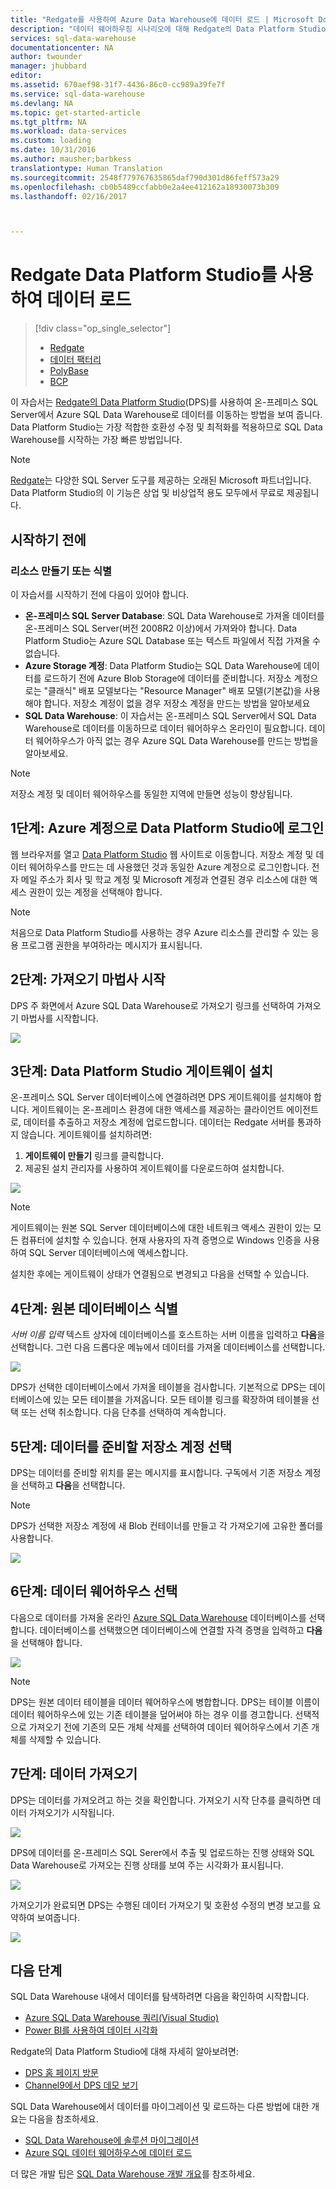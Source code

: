 ```yaml
---
title: "Redgate를 사용하여 Azure Data Warehouse에 데이터 로드 | Microsoft Docs"
description: "데이터 웨어하우징 시나리오에 대해 Redgate의 Data Platform Studio를 사용하는 방법을 알아봅니다."
services: sql-data-warehouse
documentationcenter: NA
author: twounder
manager: jhubbard
editor: 
ms.assetid: 670aef98-31f7-4436-86c0-cc989a39fe7f
ms.service: sql-data-warehouse
ms.devlang: NA
ms.topic: get-started-article
ms.tgt_pltfrm: NA
ms.workload: data-services
ms.custom: loading
ms.date: 10/31/2016
ms.author: mausher;barbkess
translationtype: Human Translation
ms.sourcegitcommit: 2548f779767635865daf790d301d86feff573a29
ms.openlocfilehash: cb0b5489ccfabb0e2a4ee412162a18930073b309
ms.lasthandoff: 02/16/2017



---
```

# <a name="load-data-with-redgate-data-platform-studio"></a>Redgate Data Platform Studio를 사용하여 데이터 로드
> [!div class="op_single_selector"]
> * [Redgate](sql-data-warehouse-load-with-redgate.md)
> * [데이터 팩터리](sql-data-warehouse-get-started-load-with-azure-data-factory.md)
> * [PolyBase](sql-data-warehouse-get-started-load-with-polybase.md)
> * [BCP](sql-data-warehouse-load-with-bcp.md)
> 
> 

이 자습서는 [Redgate의 Data Platform Studio](http://www.red-gate.com/products/azure-development/data-platform-studio/)(DPS)를 사용하여 온-프레미스 SQL Server에서 Azure SQL Data Warehouse로 데이터를 이동하는 방법을 보여 줍니다. Data Platform Studio는 가장 적합한 호환성 수정 및 최적화를 적용하므로 SQL Data Warehouse를 시작하는 가장 빠른 방법입니다.

> [!NOTE]
> [Redgate](http://www.red-gate.com)는 다양한 SQL Server 도구를 제공하는 오래된 Microsoft 파트너입니다. Data Platform Studio의 이 기능은 상업 및 비상업적 용도 모두에서 무료로 제공됩니다.
> 
> 

## <a name="before-you-begin"></a>시작하기 전에
### <a name="create-or-identify-resources"></a>리소스 만들기 또는 식별
이 자습서를 시작하기 전에 다음이 있어야 합니다.

* **온-프레미스 SQL Server Database**: SQL Data Warehouse로 가져올 데이터를 온-프레미스 SQL Server(버전 2008R2 이상)에서 가져와야 합니다. Data Platform Studio는 Azure SQL Database 또는 텍스트 파일에서 직접 가져올 수 없습니다.
* **Azure Storage 계정**: Data Platform Studio는 SQL Data Warehouse에 데이터를 로드하기 전에 Azure Blob Storage에 데이터를 준비합니다. 저장소 계정으로는 "클래식" 배포 모델보다는 "Resource Manager" 배포 모델(기본값)을 사용해야 합니다. 저장소 계정이 없을 경우 저장소 계정을 만드는 방법을 알아보세요 
* **SQL Data Warehouse**: 이 자습서는 온-프레미스 SQL Server에서 SQL Data Warehouse로 데이터를 이동하므로 데이터 웨어하우스 온라인이 필요합니다. 데이터 웨어하우스가 아직 없는 경우 Azure SQL Data Warehouse를 만드는 방법을 알아보세요.

> [!NOTE]
> 저장소 계정 및 데이터 웨어하우스를 동일한 지역에 만들면 성능이 향상됩니다.
> 
> 

## <a name="step-1-sign-in-to-data-platform-studio-with-your-azure-account"></a>1단계: Azure 계정으로 Data Platform Studio에 로그인
웹 브라우저를 열고 [Data Platform Studio](https://www.dataplatformstudio.com/) 웹 사이트로 이동합니다. 저장소 계정 및 데이터 웨어하우스를 만드는 데 사용했던 것과 동일한 Azure 계정으로 로그인합니다. 전자 메일 주소가 회사 및 학교 계정 및 Microsoft 계정과 연결된 경우 리소스에 대한 액세스 권한이 있는 계정을 선택해야 합니다.

> [!NOTE]
> 처음으로 Data Platform Studio를 사용하는 경우 Azure 리소스를 관리할 수 있는 응용 프로그램 권한을 부여하라는 메시지가 표시됩니다.
> 
> 

## <a name="step-2-start-the-import-wizard"></a>2단계: 가져오기 마법사 시작
DPS 주 화면에서 Azure SQL Data Warehouse로 가져오기 링크를 선택하여 가져오기 마법사를 시작합니다.

![][1]

## <a name="step-3-install-the-data-platform-studio-gateway"></a>3단계: Data Platform Studio 게이트웨이 설치
온-프레미스 SQL Server 데이터베이스에 연결하려면 DPS 게이트웨이를 설치해야 합니다. 게이트웨이는 온-프레미스 환경에 대한 액세스를 제공하는 클라이언트 에이전트로, 데이터를 추출하고 저장소 계정에 업로드합니다. 데이터는 Redgate 서버를 통과하지 않습니다. 게이트웨이를 설치하려면:

1. **게이트웨이 만들기** 링크를 클릭합니다.
2. 제공된 설치 관리자를 사용하여 게이트웨이를 다운로드하여 설치합니다.

![][2]

> [!NOTE]
> 게이트웨이는 원본 SQL Server 데이터베이스에 대한 네트워크 액세스 권한이 있는 모든 컴퓨터에 설치할 수 있습니다. 현재 사용자의 자격 증명으로 Windows 인증을 사용하여 SQL Server 데이터베이스에 액세스합니다.
> 
> 

설치한 후에는 게이트웨이 상태가 연결됨으로 변경되고 다음을 선택할 수 있습니다.

## <a name="step-4-identify-the-source-database"></a>4단계: 원본 데이터베이스 식별
*서버 이름 입력* 텍스트 상자에 데이터베이스를 호스트하는 서버 이름을 입력하고 **다음**을 선택합니다. 그런 다음 드롭다운 메뉴에서 데이터를 가져올 데이터베이스를 선택합니다.

![][3]

DPS가 선택한 데이터베이스에서 가져올 테이블을 검사합니다. 기본적으로 DPS는 데이터베이스에 있는 모든 테이블을 가져옵니다. 모든 테이블 링크를 확장하여 테이블을 선택 또는 선택 취소합니다. 다음 단추를 선택하여 계속합니다.

## <a name="step-5-choose-a-storage-account-to-stage-the-data"></a>5단계: 데이터를 준비할 저장소 계정 선택
DPS는 데이터를 준비할 위치를 묻는 메시지를 표시합니다. 구독에서 기존 저장소 계정을 선택하고 **다음**을 선택합니다.

> [!NOTE]
> DPS가 선택한 저장소 계정에 새 Blob 컨테이너를 만들고 각 가져오기에 고유한 폴더를 사용합니다.
> 
> 

![][4]

## <a name="step-6-select-a-data-warehouse"></a>6단계: 데이터 웨어하우스 선택
다음으로 데이터를 가져올 온라인 [Azure SQL Data Warehouse](http://aka.ms/sqldw) 데이터베이스를 선택합니다. 데이터베이스를 선택했으면 데이터베이스에 연결할 자격 증명을 입력하고 **다음**을 선택해야 합니다.

![][5]

> [!NOTE]
> DPS는 원본 데이터 테이블을 데이터 웨어하우스에 병합합니다. DPS는 테이블 이름이 데이터 웨어하우스에 있는 기존 테이블을 덮어써야 하는 경우 이를 경고합니다. 선택적으로 가져오기 전에 기존의 모든 개체 삭제를 선택하여 데이터 웨어하우스에서 기존 개체를 삭제할 수 있습니다.
> 
> 

## <a name="step-7-import-the-data"></a>7단계: 데이터 가져오기
DPS는 데이터를 가져오려고 하는 것을 확인합니다. 가져오기 시작 단추를 클릭하면 데이터 가져오기가 시작됩니다.

![][6]

DPS에 데이터를 온-프레미스 SQL Serer에서 추출 및 업로드하는 진행 상태와 SQL Data Warehouse로 가져오는 진행 상태를 보여 주는 시각화가 표시됩니다.

![][7]

가져오기가 완료되면 DPS는 수행된 데이터 가져오기 및 호환성 수정의 변경 보고를 요약하여 보여줍니다.

![][8]

## <a name="next-steps"></a>다음 단계
SQL Data Warehouse 내에서 데이터를 탐색하려면 다음을 확인하여 시작합니다.

* [Azure SQL Data Warehouse 쿼리(Visual Studio)][Query Azure SQL Data Warehouse (Visual Studio)]
* [Power BI를 사용하여 데이터 시각화][Visualize data with Power BI]

Redgate의 Data Platform Studio에 대해 자세히 알아보려면:

* [DPS 홈 페이지 방문](http://www.dataplatformstudio.com/)
* [Channel9에서 DPS 데모 보기](https://channel9.msdn.com/Blogs/cloud-with-a-silver-lining/Loading-data-into-Azure-SQL-Datawarehouse-with-Redgate-Data-Platform-Studio)

SQL Data Warehouse에서 데이터를 마이그레이션 및 로드하는 다른 방법에 대한 개요는 다음을 참조하세요.

* [SQL Data Warehouse에 솔루션 마이그레이션][Migrate your solution to SQL Data Warehouse]
* [Azure SQL 데이터 웨어하우스에 데이터 로드](sql-data-warehouse-overview-load.md)

더 많은 개발 팁은 [SQL Data Warehouse 개발 개요](sql-data-warehouse-overview-develop.md)를 참조하세요.

<!--Image references-->
[1]: media/sql-data-warehouse-redgate/2016-10-05_15-59-56.png
[2]: media/sql-data-warehouse-redgate/2016-10-05_11-16-07.png
[3]: media/sql-data-warehouse-redgate/2016-10-05_11-17-46.png
[4]: media/sql-data-warehouse-redgate/2016-10-05_11-20-41.png
[5]: media/sql-data-warehouse-redgate/2016-10-05_11-31-24.png
[6]: media/sql-data-warehouse-redgate/2016-10-05_11-32-20.png
[7]: media/sql-data-warehouse-redgate/2016-10-05_11-49-53.png
[8]: media/sql-data-warehouse-redgate/2016-10-05_12-57-10.png

<!--Article references-->
[Query Azure SQL Data Warehouse (Visual Studio)]: ./sql-data-warehouse-query-visual-studio.md
[Visualize data with Power BI]: ./sql-data-warehouse-get-started-visualize-with-power-bi.md
[Migrate your solution to SQL Data Warehouse]: ./sql-data-warehouse-overview-migrate.md
[Load data into Azure SQL Data Warehouse]: ./sql-data-warehouse-overview-load.md
[SQL Data Warehouse development overview]: ./sql-data-warehouse-overview-develop.md

